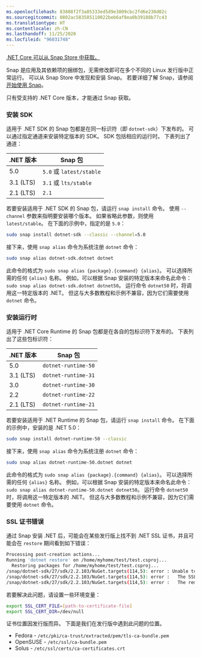 ```yaml
---
ms.openlocfilehash: 83808f2f3a05333ed5d9e3809cbc2fd6e230d02c
ms.sourcegitcommit: 0802ac583585110022beb6af8ea0b39188b77c43
ms.translationtype: HT
ms.contentlocale: zh-CN
ms.lasthandoff: 11/25/2020
ms.locfileid: "96031748"
---
```


[.NET Core 可以从 Snap Store 中获取。](https://snapcraft.io/dotnet-sdk)

Snap 是应用及其依赖项的捆绑包，无需修改即可在多个不同的 Linux 发行版中正常运行。 可以从 Snap Store 中发现和安装 Snap。 若要详细了解 Snap，请参阅[开始使用 Snap](https://snapcraft.io/docs/getting-started)。

只有受支持的 .NET Core 版本，才能通过 Snap 获取。

### <a name="install-the-sdk"></a>安装 SDK

适用于 .NET SDK 的 Snap 包都是在同一标识符（即 `dotnet-sdk`）下发布的。 可以通过指定通道来安装特定版本的 SDK。 SDK 包括相应的运行时。 下表列出了通道：

| .NET 版本 | Snap 包             |
|--------------|--------------------------|
| 5.0          | `5.0` 或 `latest/stable` |
| 3.1 (LTS)    | `3.1` 或 `lts/stable`    |
| 2.1 (LTS)    | `2.1`                    |

若要安装适用于 .NET SDK 的 Snap 包，请运行 `snap install` 命令。 使用 `--channel` 参数来指明要安装哪个版本。 如果省略此参数，则使用 `latest/stable`。 在下面的示例中，指定的是 `5.0`：

```bash
sudo snap install dotnet-sdk --classic --channel=5.0
```

接下来，使用 `snap alias` 命令为系统注册 `dotnet` 命令：

```bash
sudo snap alias dotnet-sdk.dotnet dotnet
```

此命令的格式为 `sudo snap alias {package}.{command} {alias}`。 可以选择所需的任何 `{alias}` 名称。 例如，可以根据 Snap 安装的特定版本来命名此命令：`sudo snap alias dotnet-sdk.dotnet dotnet50`。 运行命令 `dotnet50` 时，将调用这一特定版本的 .NET。 但这与大多数教程和示例不兼容，因为它们需要使用 `dotnet` 命令。

### <a name="install-the-runtime"></a>安装运行时

适用于 .NET Core Runtime 的 Snap 包都是在各自的包标识符下发布的。 下表列出了这些包标识符：

| .NET 版本      | Snap 包        |
|-------------------|---------------------|
| 5.0               | `dotnet-runtime-50` |
| 3.1 (LTS)         | `dotnet-runtime-31` |
| 3.0               | `dotnet-runtime-30` |
| 2.2               | `dotnet-runtime-22` |
| 2.1 (LTS)         | `dotnet-runtime-21` |

若要安装适用于 .NET Runtime 的 Snap 包，请运行 `snap install` 命令。 在下面的示例中，安装的是 .NET 5.0：

```bash
sudo snap install dotnet-runtime-50 --classic
```

接下来，使用 `snap alias` 命令为系统注册 `dotnet` 命令：

```bash
sudo snap alias dotnet-runtime-50.dotnet dotnet
```

此命令的格式为 `sudo snap alias {package}.{command} {alias}`。 可以选择所需的任何 `{alias}` 名称。 例如，可以根据 Snap 安装的特定版本来命名此命令：`sudo snap alias dotnet-runtime-50.dotnet dotnet50`。 运行命令 `dotnet50` 时，将调用这一特定版本的 .NET。 但这与大多数教程和示例不兼容，因为它们需要使用 `dotnet` 命令。

### <a name="ssl-certificate-errors"></a>SSL 证书错误

通过 Snap 安装 .NET 后，可能会在某些发行版上找不到 .NET SSL 证书，并且可能会在 `restore` 期间看到如下错误：

```bash
Processing post-creation actions...
Running 'dotnet restore' on /home/myhome/test/test.csproj...
  Restoring packages for /home/myhome/test/test.csproj...
/snap/dotnet-sdk/27/sdk/2.2.103/NuGet.targets(114,5): error : Unable to load the service index for source https://api.nuget.org/v3/index.json. [/home/myhome/test/test.csproj]
/snap/dotnet-sdk/27/sdk/2.2.103/NuGet.targets(114,5): error :   The SSL connection could not be established, see inner exception. [/home/myhome/test/test.csproj]
/snap/dotnet-sdk/27/sdk/2.2.103/NuGet.targets(114,5): error :   The remote certificate is invalid according to the validation procedure. [/home/myhome/test/test.csproj]
```

若要解决此问题，请设置一些环境变量：

```bash
export SSL_CERT_FILE=[path-to-certificate-file]
export SSL_CERT_DIR=/dev/null
```

证书位置因发行版而异。 下面是我们在发行版中遇到此问题的位置。

* Fedora - `/etc/pki/ca-trust/extracted/pem/tls-ca-bundle.pem`
* OpenSUSE - `/etc/ssl/ca-bundle.pem`
* Solus - `/etc/ssl/certs/ca-certificates.crt`

